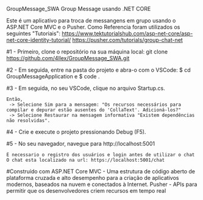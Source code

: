  GroupMessage_SWA
 Group Message usando .NET CORE

 Este é um aplicativo para troca de messangens em grupo usando o ASP.NET Core MVC e o Pusher.
 Como Referencia foram utilizados os seguintes  "Tutoriais": 
    https://www.tektutorialshub.com/asp-net-core/asp-net-core-identity-tutorial/
    https://pusher.com/tutorials/group-chat-net


#1 - Primeiro, clone o repositório na sua máquina local:   git clone https://github.com/4llex/GroupMessage_SWA.git

#2 - Em seguida, entre na pasta do projeto e abra-o com o VSCode:  $ cd GroupMessageApplication  e  $ code .

#3 - Em seguida, no seu VSCode, clique no arquivo Startup.cs.

    Então, 
     -> Selecione Sim para a mensagem: "Os recursos necessários para compilar e depurar estão ausentes do 'CollaText'. Adicioná-los?"
     -> Selecione Restaurar na mensagem informativa "Existem dependências não resolvidas".

#4 - Crie e execute o projeto pressionando Debug (F5).   

#5 - No seu navegador, navegue para http://localhost:5001

    É necessario o registro dos usuários e login antes de utilizar o chat
    O chat esta localizado na url: https://localhost:5001/chat




#Construído com
  ASP.NET Core MVC - Uma estrutura de código aberto de plataforma cruzada e alto desempenho para a criação de aplicativos modernos, baseados na nuvem e conectados à Internet.
  Pusher - APIs para permitir que os desenvolvedores criem recursos em tempo real

